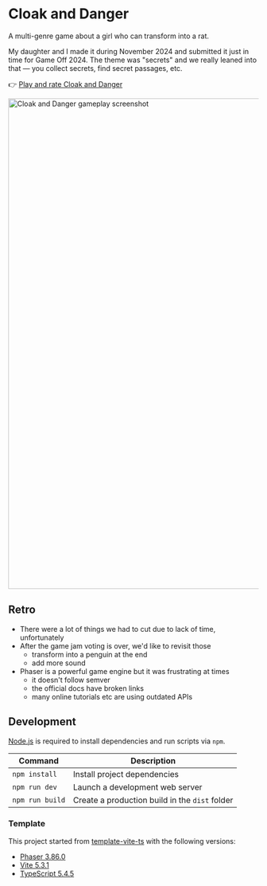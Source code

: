 # Cloak and Danger

A multi-genre game about a girl who can transform into a rat.

My daughter and I made it during November 2024 and submitted it just in time for Game Off 2024. The theme was "secrets" and we really leaned into that — you collect secrets, find secret passages, etc. 

👉 [Play and rate Cloak and Danger](https://itch.io/jam/game-off-2024/rate/3149709) 


<img width="985" alt="Cloak and Danger gameplay screenshot" src="https://github.com/user-attachments/assets/f2aa980b-b9b8-415c-95d6-a56bc91ee033">


## Retro

- There were a lot of things we had to cut due to lack of time, unfortunately
- After the game jam voting is over, we'd like to revisit those
  - transform into a penguin at the end
  - add more sound
- Phaser is a powerful game engine but it was frustrating at times
  - it doesn't follow semver
  - the official docs have broken links
  - many online tutorials etc are using outdated APIs

## Development

[Node.js](https://nodejs.org) is required to install dependencies and run scripts via `npm`.

| Command               | Description                                                                                              |
| --------------------- | -------------------------------------------------------------------------------------------------------- |
| `npm install`         | Install project dependencies                                                                             |
| `npm run dev`         | Launch a development web server                                                                          |
| `npm run build`       | Create a production build in the `dist` folder                                                           |

### Template

This project started from [template-vite-ts](https://github.com/phaserjs/template-vite-ts) with the following versions:

- [Phaser 3.86.0](https://github.com/phaserjs/phaser)
- [Vite 5.3.1](https://github.com/vitejs/vite)
- [TypeScript 5.4.5](https://github.com/microsoft/TypeScript)

